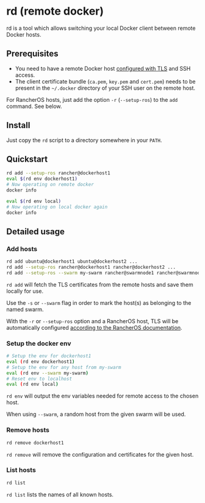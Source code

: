 # rd (remote docker)

rd is a tool which allows switching your local Docker client between remote Docker hosts.

## Prerequisites

* You need to have a remote Docker host [configured with TLS](https://docs.docker.com/engine/security/https/#client-modes) and SSH access.
* The client certificate bundle (`ca.pem`, `key.pem` and `cert.pem`) needs to be present in the `~/.docker` directory of your SSH user on the remote host. 

For RancherOS hosts, just add the option `-r` (`--setup-ros`) to the `add` command. See below.

## Install

Just copy the `rd` script to a directory somewhere in your `PATH`.

## Quickstart

```bash
rd add --setup-ros rancher@dockerhost1
eval $(rd env dockerhost1)
# Now operating on remote docker
docker info

eval $(rd env local)
# Now operating on local docker again
docker info
```

## Detailed usage

### Add hosts

```bash
rd add ubuntu@dockerhost1 ubuntu@dockerhost2 ...
rd add --setup-ros rancher@dockerhost1 rancher@dockerhost2 ...
rd add --setup-ros --swarm my-swarm rancher@swarmnode1 rancher@swarmnode2
```

`rd add` will fetch the TLS certificates from the remote hosts and save them locally for use.

Use the `-s` or `--swarm` flag in order to mark the host(s) as belonging to the named swarm.

With the `-r` or `--setup-ros` option and a RancherOS host, TLS will be automatically configured [according to the RancherOS documentation](http://rancher.com/docs/os/v1.1/en/configuration/setting-up-docker-tls).

### Setup the docker env

```bash
# Setup the env for dockerhost1
eval (rd env dockerhost1)
# Setup the env for any host from my-swarm
eval (rd env --swarm my-swarm)
# Reset env to localhost
eval (rd env local)
```

`rd env` will output the env variables needed for remote access to the chosen host.

When using `--swarm`, a random host from the given swarm will be used.

### Remove hosts

```bash
rd remove dockerhost1
```

`rd remove` will remove the configuration and certificates for the given host.

### List hosts

```bash
rd list
```

`rd list` lists the names of all known hosts.
